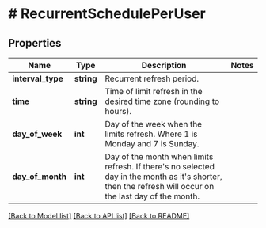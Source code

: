 # # RecurrentSchedulePerUser

## Properties

Name | Type | Description | Notes
------------ | ------------- | ------------- | -------------
**interval_type** | **string** | Recurrent refresh period. |
**time** | **string** | Time of limit refresh in the desired time zone (rounding to hours). |
**day_of_week** | **int** | Day of the week when the limits refresh. Where 1 is Monday and 7 is Sunday. |
**day_of_month** | **int** | Day of the month when limits refresh. If there&#39;s no selected day in the month as it&#39;s shorter, then the refresh will occur on the last day of the month. |

[[Back to Model list]](../../README.md#models) [[Back to API list]](../../README.md#endpoints) [[Back to README]](../../README.md)
